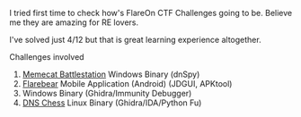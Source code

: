 I tried first time to check how's FlareOn CTF Challenges going to be. Believe me they are amazing for RE lovers.

I've solved just 4/12 but that is great learning experience altogether. 

Challenges involved 
1. [Memecat Battlestation](https://github.com/MrR3boot/CTF/blob/master/FlareOn-2019/Memecat%20BattleStation%20(FlareOn%20CTF).pdf) Windows Binary (dnSpy)
2. [Flarebear](https://github.com/MrR3boot/CTF/blob/master/FlareOn-2019/FlareBear.pdf) Mobile Application (Android) (JDGUI, APKtool)
3. Windows Binary (Ghidra/Immunity Debugger)
4. [DNS Chess](https://github.com/MrR3boot/CTF/blob/master/FlareOn-2019/DNS%20Chess.pdf) Linux Binary (Ghidra/IDA/Python Fu)
